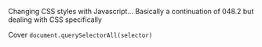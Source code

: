 Changing CSS styles with Javascript... Basically a continuation of 048.2 but dealing with CSS specifically


Cover `document.querySelectorAll(selector)` 
